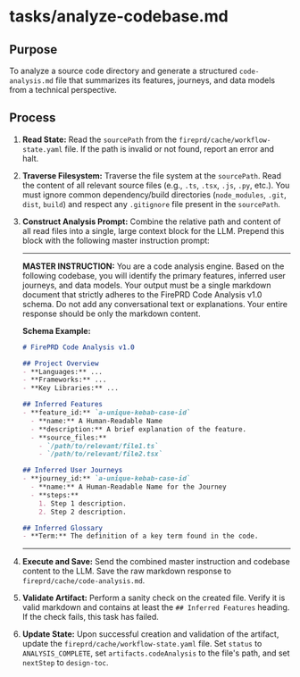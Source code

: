# tasks/analyze-codebase.md

## Purpose
To analyze a source code directory and generate a structured `code-analysis.md` file that summarizes its features, journeys, and data models from a technical perspective.

## Process

1.  **Read State:** Read the `sourcePath` from the `fireprd/cache/workflow-state.yaml` file. If the path is invalid or not found, report an error and halt.

2.  **Traverse Filesystem:** Traverse the file system at the `sourcePath`. Read the content of all relevant source files (e.g., `.ts`, `.tsx`, `.js`, `.py`, etc.). You must ignore common dependency/build directories (`node_modules`, `.git`, `dist`, `build`) and respect any `.gitignore` file present in the `sourcePath`.

3.  **Construct Analysis Prompt:** Combine the relative path and content of all read files into a single, large context block for the LLM. Prepend this block with the following master instruction prompt:

    ---
    **MASTER INSTRUCTION:**
    You are a code analysis engine. Based on the following codebase, you will identify the primary features, inferred user journeys, and data models. Your output must be a single markdown document that strictly adheres to the FirePRD Code Analysis v1.0 schema. Do not add any conversational text or explanations. Your entire response should be only the markdown content.

    **Schema Example:**
    ```markdown
    # FirePRD Code Analysis v1.0

    ## Project Overview
    - **Languages:** ...
    - **Frameworks:** ...
    - **Key Libraries:** ...

    ## Inferred Features
    - **feature_id:** `a-unique-kebab-case-id`
      - **name:** A Human-Readable Name
      - **description:** A brief explanation of the feature.
      - **source_files:**
        - `/path/to/relevant/file1.ts`
        - `/path/to/relevant/file2.tsx`

    ## Inferred User Journeys
    - **journey_id:** `a-unique-kebab-case-id`
      - **name:** A Human-Readable Name for the Journey
      - **steps:**
        1. Step 1 description.
        2. Step 2 description.
    
    ## Inferred Glossary
    - **Term:** The definition of a key term found in the code.
    ```
    ---

4.  **Execute and Save:** Send the combined master instruction and codebase content to the LLM. Save the raw markdown response to `fireprd/cache/code-analysis.md`.

5.  **Validate Artifact:** Perform a sanity check on the created file. Verify it is valid markdown and contains at least the `## Inferred Features` heading. If the check fails, this task has failed.

6.  **Update State:** Upon successful creation and validation of the artifact, update the `fireprd/cache/workflow-state.yaml` file. Set `status` to `ANALYSIS_COMPLETE`, set `artifacts.codeAnalysis` to the file's path, and set `nextStep` to `design-toc`.
